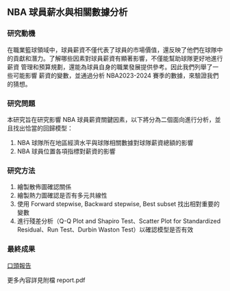 ## NBA 球員薪水與相關數據分析

### 研究動機
在職業籃球領域中，球員薪資不僅代表了球員的市場價值，還反映了他們在球隊中
的貢獻和潛力。了解哪些因素對球員薪資有顯著影響，不僅能幫助球隊更好地進行薪資
管理和預算規劃，還能為球員自身的職業發展提供參考。因此我們列舉了一些可能影響
薪資的變數，並通過分析 NBA2023-2024 賽季的數據，來驗證我們的猜想。

### 研究問題
本研究旨在研究影響 NBA 球員薪資關鍵因素，以下將分為二個面向進行分析，並
且找出恰當的回歸模型：
1. NBA 球隊所在地區經濟水平與球隊相關數據對球隊薪資總額的影響
2. NBA 球員位置各項指標對薪資的影響

### 研究方法
1. 繪製散佈圖確認關係
2. 繪製熱力圖確認是否有多元共線性
3. 使用 Forward stepwise, Backward stepwise, Best subset 找出相對重要的變數
4. 進行殘差分析（Q-Q Plot and Shapiro Test、Scatter Plot for Standardized Residual、Run Test、Durbin Waston Test）以確認模型是否有效

### 最終成果
[口頭報告](https://www.canva.com/design/DAGGZUydJas/dTqif80C3z-R3Gpe9rSLGw/edit?utm_content=DAGGZUydJas&utm_campaign=designshare&utm_medium=link2&utm_source=sharebutton)

更多內容詳見附檔 report.pdf
